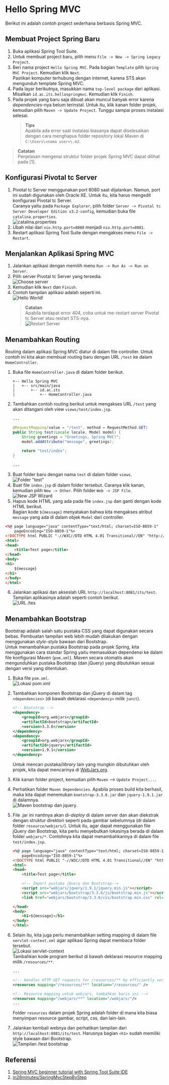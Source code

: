 # Hello Spring MVC
Berikut ini adalah contoh project sederhana berbasis Spring MVC.

## Membuat Project Spring Baru
1. Buka aplikasi Spring Tool Suite.
2. Untuk membuat project baru, pilih menu `File -> New -> Spring Legacy Project`.
3. Beri nama project `Hello Spring MVC`. Pada bagian `Template` pilih `Spring MVC Project`. Kemudian klik `Next`.  
Pastikan komputer terhubung dengan internet, karena STS akan mengunduh template Spring MVC.
4. Pada layar berikutnya, masukkan nama `top-level package` dari aplikasi. Misalkan `id.ac.its.hellospringmvc`. Kemudian klik `Finish`.
5. Pada projek yang baru saja dibuat akan muncul banyak error karena *dependencies*-nya belum terinstal. Untuk itu, klik kanan folder projek, kemudian pilih `Maven -> Update Project`. Tunggu sampai proses instalasi selesai.
    > **Tips**  
    Apabila ada error saat instalasi biasanya dapat diselesaikan dengan cara menghapus folder repository lokal Maven di `C:\Users\<nama user>\.m2`.
> **Catatan**  
Penjelasan mengenai struktur folder projek Spring MVC dapat dilihat pada [1].


## Konfigurasi Pivotal tc Server
1. Pivotal tc Server menggunakan port 8080 saat dijalankan. Namun, port ini sudah digunakan oleh Oracle XE. Untuk itu, kita harus mengedit konfigurasi Pivotal tc Server.  
Caranya yaitu pada `Package Explorer`, pilih folder `Server -> Pivotal tc Server Developer Edition v3.2-config`, kemudian buka file `catalina.properties`.  
![catalina.properties](img/catalina.properties.png)
2. Ubah nilai dari `nio.http.port=8080` menjadi `nio.http.port=8081`.
3. Restart aplikasi Spring Tool Suite dengan mengakses menu `File -> Restart`.

## Menjalankan Aplikasi Spring MVC
1. Jalankan aplikasi dengan memilih menu `Run -> Run As -> Run on Server`.
2. Pilih server Pivotal tc Server yang tersedia.  
![Choose server](img/choose-server.png)
3. Kemudian klik `Next` dan `Finish`.
4. Contoh tampilan aplikasi adalah seperti ini.  
![Hello World!](img/hello-world.png)
    > **Catatan**  
    Apabila terdapat error 404, coba untuk me-restart server Pivotal tc Server atau restart STS-nya.  
    ![Restart Server](img/restart-server.png)

## Menambahkan Routing
Routing dalam aplikasi Spring MVC diatur di dalam file controller. Untuk contoh ini kita akan membuat routing baru dengan URL `/test` ke dalam `HomeController`.
1. Buka file `HomeController.java` di dalam folder berikut.
    ```
    +-- Hello Spring MVC
    |   +-- src/main/java
    |       +-- id.ac.its
    |           +-- HomeController.java
    ```
2. Tambahkan contoh routing berikut untuk mengakses URL `/test` yang akan ditangani oleh view `views/test/index.jsp`.
    ```java
    ...

    @RequestMapping(value = "/test", method = RequestMethod.GET)
    public String test(Locale locale, Model model) {
        String greetings = "Greetings, Spring MVC!";
        model.addAttribute("message", greetings);
        
        return "test/index";
    }

    ...
    ```
3. Buat folder baru dengan nama `test` di dalam folder `views`.  
![Folder "test"](img/new-folder-test.png)
4. Buat file `index.jsp` di dalam folder tersebut. Caranya klik kanan, kemudian pilih `New -> Other`. Pilih folder `Web -> JSP File`.  
![New JSP Wizard](img/new-jsp-wizard.png)
5. Hapus kode HTML yang ada pada file `index.jsp` dan ganti dengan kode HTML berikut.  
Bagian kode `${message}` menyatakan bahwa kita mengakses atribut `message` yang ada di dalam objek `Model` dari controller.  


```html
<%@ page language="java" contentType="text/html; charset=ISO-8859-1"
    pageEncoding="ISO-8859-1"%>
<!DOCTYPE html PUBLIC "-//W3C//DTD HTML 4.01 Transitional//EN" "http://www.w3.org/TR/html4/loose.dtd">
<html>
<head>
    <title>Test page</title>
</head>
<body>
<h1>
    ${message} 
</h1>
</body>
</html>
```
6. Jalankan aplikasi dan akseslah URL `http://localhost:8081/its/test`. Tampilan aplikasinya adalah seperti contoh berikut.  
![URL /tes](img/url-test.png)

## Menambahkan Bootstrap
Bootstrap adalah salah satu pustaka CSS yang dapat digunakan secara bebas. Pembuatan tampilan web lebih mudah dilakukan dengan menggunakan *style-style* bawaan dari Bootstrap.  
Untuk menambahkan pustaka Bootstrap pada projek Spring, kita menggunakan cara standar Spring yaitu memasukkan dependensi ke dalam file konfigurasi Maven (`pom.xml`). Maven secara otomatis akan mengunduhkan pustaka Bootstrap (dan jQuery) yang dibutuhkan sesuai dengan versi yang ditentukan.

1. Buka file `pom.xml`.  
![Lokasi pom.xml](img/pom.xml.png)
2. Tambahkan komponen Bootstrap dan jQuery di dalam tag `<dependencies>` (di bawah deklarasi `<dependency>` milik `junit`).
    ```xml
    <!-- Bootstrap -->
    <dependency>
        <groupId>org.webjars</groupId>
        <artifactId>bootstrap</artifactId>
        <version>3.3.6</version>
    </dependency>
    <dependency>
        <groupId>org.webjars</groupId>
        <artifactId>jquery</artifactId>
        <version>1.9.1</version>
    </dependency>
    ```
    Untuk mencari pustaka/*library* lain yang mungkin dibutuhkan oleh projek, kita dapat mencarinya di [WebJars.org](http://www.webjars.org/).  

3. Klik kanan folder project, kemudian pilih `Maven` --> `Update Project...`.
4. Perhatikan folder `Maven Dependencies`. Apabila proses build kita berhasil, maka kita dapat menemukan `bootstrap-3.3.6.jar` dan `jquery-1.9.1.jar` di dalamnya.  
![Maven bootstrap dan jquery](img/maven-bootstrap-jquery.png).
5. File .jar ini nantinya akan di-*deploy* di dalam server dan akan diekstrak dengan struktur direktori seperti pada gambar sebelumnya (di dalam folder `resource/webjars/`). Untuk itu, agar dapat menggunakan file jQuery dan Bootstrap, kita perlu menyebutkan lokasinya berada di dalam folder `webjars/*`. Contohnya kita dapat menambahkannya di dalam file `test/index.jsp`.
    ```html
    <%@ page language="java" contentType="text/html; charset=ISO-8859-1"
        pageEncoding="ISO-8859-1"%>
    <!DOCTYPE html PUBLIC "-//W3C//DTD HTML 4.01 Transitional//EN" "http://www.w3.org/TR/html4/loose.dtd">
    <html>
    <head>
        <title>Test page</title>

        <!-- Import pustaka jQuery dan Bootstrap-->
        <script src="webjars/jquery/1.9.1/jquery.min.js"></script>
        <script src="webjars/bootstrap/3.3.6/js/bootstrap.min.js"></script>
        <link href="webjars/bootstrap/3.3.6/css/bootstrap.min.css" rel="stylesheet">

    </head>
    <body>
        <h1>${message}</h1>
    </body>
    </html>

    ```

6. Selain itu, kita juga perlu menambahkan setting mapping di dalam file `servlet-context.xml` agar aplikasi Spring dapat membaca folder tersebut.  
![Lokasi servlet-context](img/servlet-context.png)  
Tambahkan kode program berikut di bawah deklarasi resource mapping milik `/resources/**`.
    ```xml
    ...

    <!-- Handles HTTP GET requests for /resources/** by efficiently serving up static resources in the ${webappRoot}/resources directory -->
	<resources mapping="/resources/**" location="/resources/" />
	
	<!-- Resource mapping untuk webjars, tambahkan baris ini -->
	<resources mapping="/webjars/**" location="/webjars/"/>
    ...
    ```
    Folder `resources` dalam projek Spring adalah folder di mana kita biasa menyimpan resource gambar, script, css, dan lain-lain.
7. Jalankan kembali webnya dan perhatikan tampilan dari `http://localhost:8081/its/test`. Harusnya bagian `<h1>` sudah memiliki style bawaan dari Bootstrap.  
![Tampilan /test bootstrap](img/test-bootstrap.png)


## Referensi
1. [Spring MVC beginner tutorial with Spring Tool Suite IDE](http://www.codejava.net/frameworks/spring/spring-mvc-beginner-tutorial-with-spring-tool-suite-ide)
2. [in28minutes/SpringMvcStepByStep](https://github.com/in28minutes/SpringMvcStepByStep)
